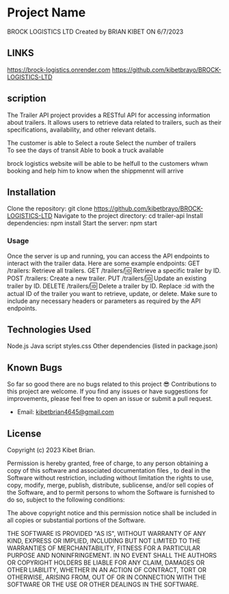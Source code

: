 # Project Name
BROCK LOGISTICS LTD
Created by BRIAN KIBET ON 6/7/2023

## LINKS 
https://brock-logistics.onrender.com
https://github.com/kibetbrayo/BROCK-LOGISTICS-LTD
## scription
The Trailer API project provides a RESTful API for accessing information about trailers. It allows users to retrieve data related to trailers, such as their specifications, availability, and other relevant details.

The customer is able to 
Select a route
Select the number of trailers  
To see the days of transit
Able to book a truck available

brock logistics website will be able to be helfull to the customers whwn booking and help him to know when the shippmennt will arrive
## Installation
Clone the repository: git clone https://github.com/kibetbrayo/BROCK-LOGISTICS-LTD
Navigate to the project directory: cd trailer-api
Install dependencies: npm install
Start the server: npm start

### Usage
Once the server is up and running, you can access the API endpoints to interact with the trailer data. Here are some example endpoints:
GET /trailers: Retrieve all trailers.
GET /trailers/:id: Retrieve a specific trailer by ID.
POST /trailers: Create a new trailer.
PUT /trailers/:id: Update an existing trailer by ID.
DELETE /trailers/:id: Delete a trailer by ID.
Replace :id with the actual ID of the trailer you want to retrieve, update, or delete.
Make sure to include any necessary headers or parameters as required by the API endpoints.

## Technologies Used
Node.js
Java script
styles.css
Other dependencies (listed in package.json)

## Known Bugs

So far so good there are no bugs related to this project 😎
Contributions to this project are welcome. If you find any issues or have suggestions for improvements, please feel free to open an issue or submit a pull request.


- Email: kibetbrian4645@gmail.com

## License

Copyright (c) 2023 Kibet Brian.

Permission is hereby granted, free of charge, to any person obtaining a copy
of this software and associated documentation files , to deal
in the Software without restriction, including without limitation the rights
to use, copy, modify, merge, publish, distribute, sublicense, and/or sell
copies of the Software, and to permit persons to whom the Software is
furnished to do so, subject to the following conditions:

The above copyright notice and this permission notice shall be included in all
copies or substantial portions of the Software.

THE SOFTWARE IS PROVIDED "AS IS", WITHOUT WARRANTY OF ANY KIND, EXPRESS OR
IMPLIED, INCLUDING BUT NOT LIMITED TO THE WARRANTIES OF MERCHANTABILITY,
FITNESS FOR A PARTICULAR PURPOSE AND NONINFRINGEMENT. IN NO EVENT SHALL THE
AUTHORS OR COPYRIGHT HOLDERS BE LIABLE FOR ANY CLAIM, DAMAGES OR OTHER
LIABILITY, WHETHER IN AN ACTION OF CONTRACT, TORT OR OTHERWISE, ARISING FROM,
OUT OF OR IN CONNECTION WITH THE SOFTWARE OR THE USE OR OTHER DEALINGS IN THE
SOFTWARE.


